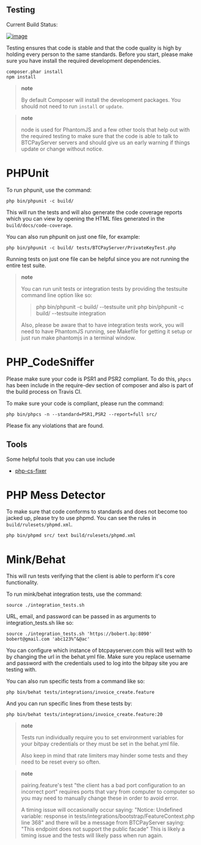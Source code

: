 ##  Testing
Current Build Status:

[![image](https://travis-ci.org/psyb0t/btcpayserver-php-client.svg?branch=master)](https://travis-ci.org/psyb0t/btcpayserver-php-client)

Testing ensures that code is stable and that the code quality is high by
holding every person to the same standards. Before you start, please
make sure you have install the required development dependencies.

``` {.sourceCode .bash}
composer.phar install
npm install
```

> **note**
>
> By default Composer will install the development packages. You should
> not need to run `install` or `update`.

> **note**
>
> node is used for PhantomJS and a few other tools that help out with
> the required testing to make sure that the code is able to talk to
> BTCPayServer servers and should give us an early warning if things update or
> change without notice.

PHPUnit
=======

To run phpunit, use the command:

``` {.sourceCode .bash}
php bin/phpunit -c build/
```

This will run the tests and will also generate the code coverage reports
which you can view by opening the HTML files generated in the
`build/docs/code-coverage`.

You can also run phpunit on just one file, for example:

``` {.sourceCode .bash}
php bin/phpunit -c build/ tests/BTCPayServer/PrivateKeyTest.php
```

Running tests on just one file can be helpful since you are not running
the entire test suite.

> **note**
>
> You can run unit tests or integration tests by providing the testsuite
> command line option like so:
>
> > php bin/phpunit -c build/ --testsuite unit php bin/phpunit -c
> > build/ --testsuite integration
>
> Also, please be aware that to have integration tests work, you will
> need to have PhantomJS running, see Makefile for getting it setup or
> just run make phantomjs in a terminal window.

PHP\_CodeSniffer
================

Please make sure your code is PSR1 and PSR2 compliant. To do this,
`phpcs` has been include in the require-dev section of composer and also
is part of the build process on Travis CI.

To make sure your code is compliant, please run the command:

``` {.sourceCode .bash}
php bin/phpcs -n --standard=PSR1,PSR2 --report=full src/
```

Please fix any violations that are found.

Tools
-----

Some helpful tools that you can use include

-   [php-cs-fixer](https://github.com/fabpot/PHP-CS-Fixer)

PHP Mess Detector
=================

To make sure that code conforms to standards and does not become too
jacked up, please try to use phpmd. You can see the rules in
`build/rulesets/phpmd.xml`.

``` {.sourceCode .bash}
php bin/phpmd src/ text build/rulesets/phpmd.xml
```

Mink/Behat
==========

This will run tests verifying that the client is able to perform it's
core functionality.

To run mink/behat integration tests, use the command:

``` {.sourceCode .bash}
source ./integration_tests.sh
```

URL, email, and password can be passed in as arguments to
integration\_tests.sh like so:

``` {.sourceCode .}
source ./integration_tests.sh 'https://bobert.bp:8090' bobert@gmail.com 'abc123%^&@ac'
```

You can configure which instance of btcpayserver.com this will test with to by
changing the url in the behat.yml file. Make sure you replace username
and password with the credentials used to log into the bitpay site you
are testing with.

You can also run specific tests from a command like so:

``` {.sourceCode .bash}
php bin/behat tests/integrations/invoice_create.feature
```

And you can run specific lines from these tests by:

``` {.sourceCode .bash}
php bin/behat tests/integrations/invoice_create.feature:20
```

> **note**
>
> Tests run individually require you to set environment variables for
> your bitpay credentials or they must be set in the behat.yml file.
>
> Also keep in mind that rate limiters may hinder some tests and they
> need to be reset every so often.

> **note**
>
> pairing.feature's test "the client has a bad port configuration to an
> incorrect port" requires ports that vary from computer to computer so
> you may need to manually change these in order to avoid error.
>
> A timing issue will occasionally occur saying: "Notice: Undefined
> variable: response in tests/integrations/bootstrap/FeatureContext.php
> line 368" and there will be a message from BTCPayServer saying: "This
> endpoint does not support the public facade" This is likely a timing
> issue and the tests will likely pass when run again.
